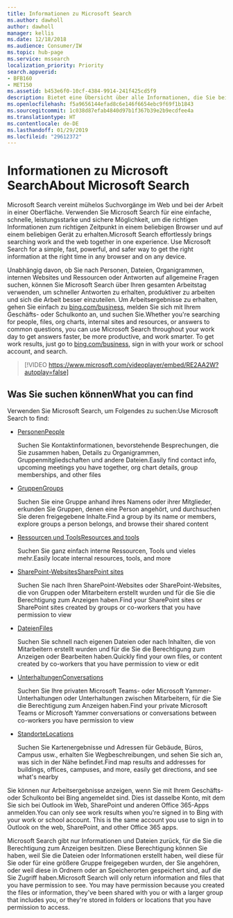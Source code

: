 ```yaml
---
title: Informationen zu Microsoft Search
ms.author: dawholl
author: dawholl
manager: kellis
ms.date: 12/18/2018
ms.audience: Consumer/IW
ms.topic: hub-page
ms.service: mssearch
localization_priority: Priority
search.appverid:
- BFB160
- MET150
ms.assetid: b453e6f0-10cf-4384-9914-241f425cd5f9
description: Bietet eine Übersicht über alle Informationen, die Sie bei Verwendung von Microsoft Search finden können.
ms.openlocfilehash: f5a9656144efad8c6e146f6654ebc9f69f1b1843
ms.sourcegitcommit: 1c038d87efab4840d97b1f367b39e2b9ecdfee4a
ms.translationtype: HT
ms.contentlocale: de-DE
ms.lasthandoff: 01/29/2019
ms.locfileid: "29612372"
---
```

# <a name="about-microsoft-search"></a><span data-ttu-id="53910-103">Informationen zu Microsoft Search</span><span class="sxs-lookup"><span data-stu-id="53910-103">About Microsoft Search</span></span>

<span data-ttu-id="53910-p101">Microsoft Search vereint mühelos Suchvorgänge im Web und bei der Arbeit in einer Oberfläche. Verwenden Sie Microsoft Search für eine einfache, schnelle, leistungsstarke und sichere Möglichkeit, um die richtigen Informationen zum richtigen Zeitpunkt in einem beliebigen Browser und auf einem beliebigen Gerät zu erhalten.</span><span class="sxs-lookup"><span data-stu-id="53910-p101">Microsoft Search effortlessly brings searching work and the web together in one experience. Use Microsoft Search for a simple, fast, powerful, and safer way to get the right information at the right time in any browser and on any device.</span></span>
  
<span data-ttu-id="53910-p102">Unabhängig davon, ob Sie nach Personen, Dateien, Organigrammen, internen Websites und Ressourcen oder Antworten auf allgemeine Fragen suchen, können Sie Microsoft Search über Ihren gesamten Arbeitstag verwenden, um schneller Antworten zu erhalten, produktiver zu arbeiten und sich die Arbeit besser einzuteilen. Um Arbeitsergebnisse zu erhalten, gehen Sie einfach zu [bing.com/business](https://www.bing.com/business), melden Sie sich mit Ihrem Geschäfts- oder Schulkonto an, und suchen Sie.</span><span class="sxs-lookup"><span data-stu-id="53910-p102">Whether you're searching for people, files, org charts, internal sites and resources, or answers to common questions, you can use Microsoft Search throughout your work day to get answers faster, be more productive, and work smarter. To get work results, just go to [bing.com/business](https://www.bing.com/business), sign in with your work or school account, and search.</span></span> 
  
> [!VIDEO https://www.microsoft.com/videoplayer/embed/RE2AA2W?autoplay=false]

## <a name="what-you-can-find"></a><span data-ttu-id="53910-108">Was Sie suchen können</span><span class="sxs-lookup"><span data-stu-id="53910-108">What you can find</span></span>
  
<span data-ttu-id="53910-109">Verwenden Sie Microsoft Search, um Folgendes zu suchen:</span><span class="sxs-lookup"><span data-stu-id="53910-109">Use Microsoft Search to find:</span></span>
  
- [<span data-ttu-id="53910-110">Personen</span><span class="sxs-lookup"><span data-stu-id="53910-110">People</span></span>](find-people-and-groups.md)
    
    <span data-ttu-id="53910-111">Suchen Sie Kontaktinformationen, bevorstehende Besprechungen, die Sie zusammen haben, Details zu Organigrammen, Gruppenmitgliedschaften und andere Dateien.</span><span class="sxs-lookup"><span data-stu-id="53910-111">Easily find contact info, upcoming meetings you have together, org chart details, group memberships, and other files</span></span>
    
- [<span data-ttu-id="53910-112">Gruppen</span><span class="sxs-lookup"><span data-stu-id="53910-112">Groups</span></span>](find-people-and-groups.md)
    
    <span data-ttu-id="53910-113">Suchen Sie eine Gruppe anhand ihres Namens oder ihrer Mitglieder, erkunden Sie Gruppen, denen eine Person angehört, und durchsuchen Sie deren freigegebene Inhalte.</span><span class="sxs-lookup"><span data-stu-id="53910-113">Find a group by its name or members, explore groups a person belongs, and browse their shared content</span></span>
    
- [<span data-ttu-id="53910-114">Ressourcen und Tools</span><span class="sxs-lookup"><span data-stu-id="53910-114">Resources and tools</span></span>](find-resources-tools-and-more.md)
    
    <span data-ttu-id="53910-115">Suchen Sie ganz einfach interne Ressourcen, Tools und vieles mehr.</span><span class="sxs-lookup"><span data-stu-id="53910-115">Easily locate internal resources, tools, and more</span></span>
    
- [<span data-ttu-id="53910-116">SharePoint-Websites</span><span class="sxs-lookup"><span data-stu-id="53910-116">SharePoint sites</span></span>](find-sharepoint-sites.md)
    
    <span data-ttu-id="53910-117">Suchen Sie nach Ihren SharePoint-Websites oder SharePoint-Websites, die von Gruppen oder Mitarbeitern erstellt wurden und für die Sie die Berechtigung zum Anzeigen haben.</span><span class="sxs-lookup"><span data-stu-id="53910-117">Find your SharePoint sites or SharePoint sites created by groups or co-workers that you have permission to view</span></span>
    
- [<span data-ttu-id="53910-118">Dateien</span><span class="sxs-lookup"><span data-stu-id="53910-118">Files</span></span>](find-files.md)
    
    <span data-ttu-id="53910-119">Suchen Sie schnell nach eigenen Dateien oder nach Inhalten, die von Mitarbeitern erstellt wurden und für die Sie die Berechtigung zum Anzeigen oder Bearbeiten haben.</span><span class="sxs-lookup"><span data-stu-id="53910-119">Quickly find your own files, or content created by co-workers that you have permission to view or edit</span></span>
    
- [<span data-ttu-id="53910-120">Unterhaltungen</span><span class="sxs-lookup"><span data-stu-id="53910-120">Conversations</span></span>](find-conversations.md)
    
    <span data-ttu-id="53910-121">Suchen Sie Ihre privaten Microsoft Teams- oder Microsoft Yammer-Unterhaltungen oder Unterhaltungen zwischen Mitarbeitern, für die Sie die Berechtigung zum Anzeigen haben.</span><span class="sxs-lookup"><span data-stu-id="53910-121">Find your private Microsoft Teams or Microsoft Yammer conversations or conversations between co-workers you have permission to view</span></span>
    
- [<span data-ttu-id="53910-122">Standorte</span><span class="sxs-lookup"><span data-stu-id="53910-122">Locations</span></span>](find-locations.md)
    
    <span data-ttu-id="53910-123">Suchen Sie Kartenergebnisse und Adressen für Gebäude, Büros, Campus usw., erhalten Sie Wegbeschreibungen, und sehen Sie sich an, was sich in der Nähe befindet.</span><span class="sxs-lookup"><span data-stu-id="53910-123">Find map results and addresses for buildings, offices, campuses, and more, easily get directions, and see what's nearby</span></span>    
    
<span data-ttu-id="53910-p103">Sie können nur Arbeitsergebnisse anzeigen, wenn Sie mit Ihrem Geschäfts- oder Schulkonto bei Bing angemeldet sind. Dies ist dasselbe Konto, mit dem Sie sich bei Outlook im Web, SharePoint und anderen Office 365-Apps anmelden.</span><span class="sxs-lookup"><span data-stu-id="53910-p103">You can only see work results when you're signed in to Bing with your work or school account. This is the same account you use to sign in to Outlook on the web, SharePoint, and other Office 365 apps.</span></span> 
  
<span data-ttu-id="53910-p104">Microsoft Search gibt nur Informationen und Dateien zurück, für die Sie die Berechtigung zum Anzeigen besitzen. Diese Berechtigung können Sie haben, weil Sie die Dateien oder Informationen erstellt haben, weil diese für Sie oder für eine größere Gruppe freigegeben wurden, der Sie angehören, oder weil diese in Ordnern oder an Speicherorten gespeichert sind, auf die Sie Zugriff haben.</span><span class="sxs-lookup"><span data-stu-id="53910-p104">Microsoft Search will only return information and files that you have permission to see. You may have permission because you created the files or information, they've been shared with you or with a larger group that includes you, or they're stored in folders or locations that you have permission to access.</span></span>

  

